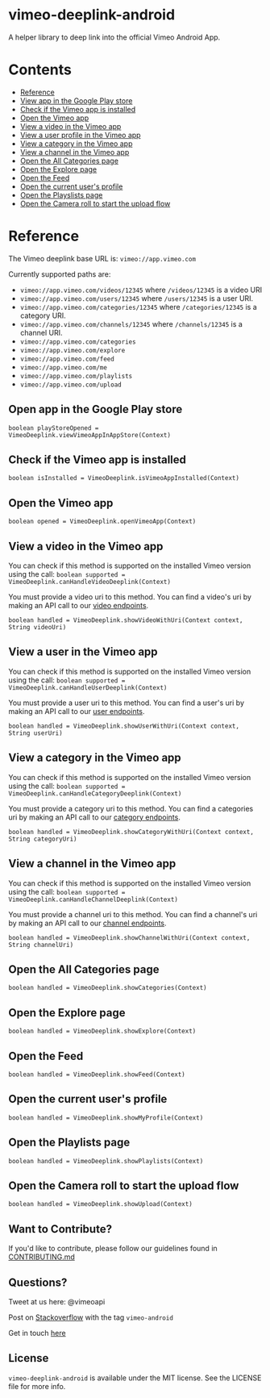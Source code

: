 # vimeo-deeplink-android
A helper library to deep link into the official Vimeo Android App.


# Contents
 - [Reference](#reference)
  - [View app in the Google Play store](#open-app-in-the-google-play-store)
  - [Check if the Vimeo app is installed](#check-if-the-vimeo-app-is-installed)
  - [Open the Vimeo app](#open-the-vimeo-app)
  - [View a video in the Vimeo app](#view-a-video-in-the-vimeo-app)
  - [View a user profile in the Vimeo app](#view-a-user-in-the-vimeo-app)
  - [View a category in the Vimeo app](#view-a-category-in-the-vimeo-app)
  - [View a channel in the Vimeo app](#view-a-channel-in-the-vimeo-app)
  - [Open the All Categories page](#open-the-all-categories-page)
  - [Open the Explore page](#open-the-explore-page)
  - [Open the Feed](#open-the-feed)
  - [Open the current user's profile](#open-the-current-users-profile)
  - [Open the Playslists page](#open-the-playlists-page)
  - [Open the Camera roll to start the upload flow](#open-the-camera-roll-to-start-the-upload-flow)

# Reference

The Vimeo deeplink base URL is: `vimeo://app.vimeo.com`

Currently supported paths are:
* `vimeo://app.vimeo.com/videos/12345` where `/videos/12345` is a video URI
* `vimeo://app.vimeo.com/users/12345` where `/users/12345` is a user URI.
* `vimeo://app.vimeo.com/categories/12345` where `/categories/12345` is a category URI.
* `vimeo://app.vimeo.com/channels/12345` where `/channels/12345` is a channel URI.
* `vimeo://app.vimeo.com/categories`
* `vimeo://app.vimeo.com/explore`
* `vimeo://app.vimeo.com/feed`
* `vimeo://app.vimeo.com/me`
* `vimeo://app.vimeo.com/playlists`
* `vimeo://app.vimeo.com/upload`

## Open app in the Google Play store
`boolean playStoreOpened = VimeoDeeplink.viewVimeoAppInAppStore(Context)`

## Check if the Vimeo app is installed
`boolean isInstalled = VimeoDeeplink.isVimeoAppInstalled(Context)`

## Open the Vimeo app
`boolean opened = VimeoDeeplink.openVimeoApp(Context)`

## View a video in the Vimeo app

You can check if this method is supported on the installed Vimeo version using the call:
`boolean supported = VimeoDeeplink.canHandleVideoDeeplink(Context)`

You must provide a video uri to this method. You can find a video's uri by making an API call to our [video endpoints](https://developer.vimeo.com/api/endpoints/videos#/{video_id}).

`boolean handled = VimeoDeeplink.showVideoWithUri(Context context, String videoUri)`

## View a user in the Vimeo app

You can check if this method is supported on the installed Vimeo version using the call:
`boolean supported = VimeoDeeplink.canHandleUserDeeplink(Context)`

You must provide a user uri to this method. You can find a user's uri by making an API call to our [user endpoints](https://developer.vimeo.com/api/endpoints/users#/{user_id}).

`boolean handled = VimeoDeeplink.showUserWithUri(Context context, String userUri)`

## View a category in the Vimeo app

You can check if this method is supported on the installed Vimeo version using the call:
`boolean supported = VimeoDeeplink.canHandleCategoryDeeplink(Context)`

You must provide a category uri to this method. You can find a categories uri by making an API call to our [category endpoints](https://developer.vimeo.com/api/endpoints/categories#/{category_id}).

`boolean handled = VimeoDeeplink.showCategoryWithUri(Context context, String categoryUri)`

## View a channel in the Vimeo app

You can check if this method is supported on the installed Vimeo version using the call:
`boolean supported = VimeoDeeplink.canHandleChannelDeeplink(Context)`

You must provide a channel uri to this method. You can find a channel's uri by making an API call to our [channel endpoints](https://developer.vimeo.com/api/endpoints/channels#/{channel_id}).

`boolean handled = VimeoDeeplink.showChannelWithUri(Context context, String channelUri)`

## Open the All Categories page
`boolean handled = VimeoDeeplink.showCategories(Context)`

## Open the Explore page
`boolean handled = VimeoDeeplink.showExplore(Context)`

## Open the Feed
`boolean handled = VimeoDeeplink.showFeed(Context)`

## Open the current user's profile
`boolean handled = VimeoDeeplink.showMyProfile(Context)`

## Open the Playlists page
`boolean handled = VimeoDeeplink.showPlaylists(Context)`

## Open the Camera roll to start the upload flow
`boolean handled = VimeoDeeplink.showUpload(Context)`

## Want to Contribute?
If you'd like to contribute, please follow our guidelines found in [CONTRIBUTING.md](CONTRIBUTING.md)

## Questions?

Tweet at us here: @vimeoapi

Post on [Stackoverflow](http://stackoverflow.com/questions/tagged/vimeo-android) with the tag `vimeo-android`

Get in touch [here](https://Vimeo.com/help/contact)

## License

`vimeo-deeplink-android` is available under the MIT license. See the LICENSE file for more info.
